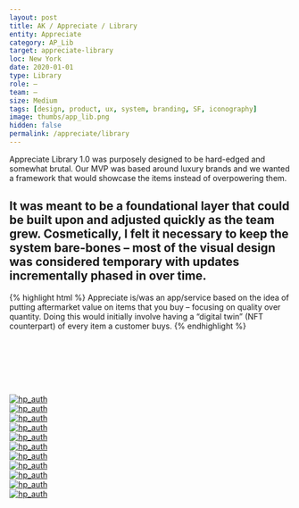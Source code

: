 ```yaml
---
layout: post
title: AK / Appreciate / Library
entity: Appreciate
category: AP_Lib
target: appreciate-library
loc: New York
date: 2020-01-01
type: Library
role: –
team: –
size: Medium
tags: [design, product, ux, system, branding, SF, iconography]
image: thumbs/app_lib.png
hidden: false
permalink: /appreciate/library
---
```


<div class="bg_color_none">
<div class="large_words">
Appreciate Library 1.0 was purposely designed to be hard-edged and somewhat brutal. Our MVP was based around luxury brands and we wanted a framework that would showcase the items instead of overpowering them.
</div>
</div>

## It was meant to be a foundational layer that could be built upon and adjusted quickly as the team grew. Cosmetically, I felt it necessary to keep the system bare-bones – most of the visual design was considered temporary with updates incrementally phased in over time. 

{% highlight html %}
Appreciate is/was an app/service based on the idea of putting aftermarket value on items that you buy – focusing on quality over quantity. Doing this would initially involve having a “digital twin” (NFT counterpart) of every item a customer buys.
{% endhighlight %}

<div class="library_divider_02" style="height: 100px"></div>

<div class="hp_container_pc4" style="padding: 0px">
	<a href="{{site.baseurl}}/images/projects/appreciate_library/002.png" target="_blank">
	<img src="{{site.baseurl}}/images/projects/appreciate_library/002.png" alt="hp_auth"></a>
</div>

<div class="hp_container_pc4" style="padding: 0px">
	<a href="{{site.baseurl}}/images/projects/appreciate_library/003.png" target="_blank">
	<img src="{{site.baseurl}}/images/projects/appreciate_library/003.png" alt="hp_auth"></a>
</div>

<div class="hp_container_pc4" style="padding: 0px">
	<a href="{{site.baseurl}}/images/projects/appreciate_library/004.png" target="_blank">
	<img src="{{site.baseurl}}/images/projects/appreciate_library/004.png" alt="hp_auth"></a>
</div>

<div class="hp_container_pc4" style="padding: 0px">
	<a href="{{site.baseurl}}/images/projects/appreciate_library/005.png" target="_blank">
	<img src="{{site.baseurl}}/images/projects/appreciate_library/005.png" alt="hp_auth"></a>
</div>

<div class="hp_container_pc4" style="padding: 0px">
	<a href="{{site.baseurl}}/images/projects/appreciate_library/006.png" target="_blank">
	<img src="{{site.baseurl}}/images/projects/appreciate_library/006.png" alt="hp_auth"></a>
</div>

<div class="hp_container_pc4" style="padding: 0px">
	<a href="{{site.baseurl}}/images/projects/appreciate_library/007.png" target="_blank">
	<img src="{{site.baseurl}}/images/projects/appreciate_library/007.png" alt="hp_auth"></a>
</div>

<div class="hp_container_pc4" style="padding: 0px">
	<a href="{{site.baseurl}}/images/projects/appreciate_library/008.png" target="_blank">
	<img src="{{site.baseurl}}/images/projects/appreciate_library/008.png" alt="hp_auth"></a>
</div>

<div class="hp_container_pc4" style="padding: 0px">
	<a href="{{site.baseurl}}/images/projects/appreciate_library/009.png" target="_blank">
	<img src="{{site.baseurl}}/images/projects/appreciate_library/009.png" alt="hp_auth"></a>
</div>

<div class="hp_container_pc4" style="padding: 0px">
	<a href="{{site.baseurl}}/images/projects/appreciate_library/010.png" target="_blank">
	<img src="{{site.baseurl}}/images/projects/appreciate_library/010.png" alt="hp_auth"></a>
</div>

<div class="hp_container_pc4" style="padding: 0px">
	<a href="{{site.baseurl}}/images/projects/appreciate_library/011.png" target="_blank">
	<img src="{{site.baseurl}}/images/projects/appreciate_library/011.png" alt="hp_auth"></a>
</div>

<div class="hp_container_pc4" style="padding: 0px">
	<a href="{{site.baseurl}}/images/projects/appreciate_library/012.png" target="_blank">
	<img src="{{site.baseurl}}/images/projects/appreciate_library/012.png" alt="hp_auth"></a>
</div>
